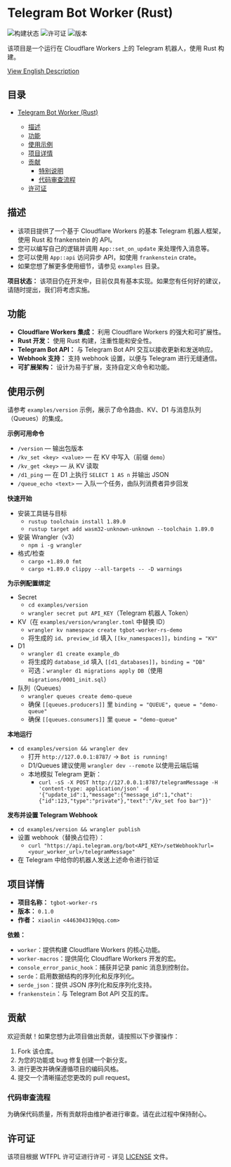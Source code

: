 # Telegram Bot Worker (Rust)

![构建状态](https://img.shields.io/badge/build-passing-brightgreen)
![许可证](https://img.shields.io/badge/license-WTFPL-blue)
![版本](https://img.shields.io/badge/version-0.1.0-orange)

该项目是一个运行在 Cloudflare Workers 上的 Telegram 机器人，使用 Rust 构建。

[View English Description](README.md)

## 目录

- [Telegram Bot Worker (Rust)](#telegram-bot-worker-rust)

    - [描述](#描述)
    - [功能](#功能)
    - [使用示例](#使用示例)
    - [项目详情](#项目详情)
    - [贡献](#贡献)
        - [特别说明](#特别说明)
        - [代码审查流程](#代码审查流程)
    - [许可证](#许可证)

## 描述

- 该项目提供了一个基于 Cloudflare Workers 的基本 Telegram 机器人框架，使用 Rust 和 frankenstein 的 API。
- 您可以编写自己的逻辑并调用 `App::set_on_update` 来处理传入消息等。
- 您可以使用 `App::api` 访问异步 API，如使用 `frankenstein` crate。
- 如果您想了解更多使用细节，请参见 `examples` 目录。

**项目状态：** 该项目仍在开发中，目前仅具有基本实现。如果您有任何好的建议，请随时提出，我们将考虑实施。

## 功能

- **Cloudflare Workers 集成：** 利用 Cloudflare Workers 的强大和可扩展性。
- **Rust 开发：** 使用 Rust 构建，注重性能和安全性。
- **Telegram Bot API：** 与 Telegram Bot API 交互以接收更新和发送响应。
- **Webhook 支持：** 支持 webhook 设置，以便与 Telegram 进行无缝通信。
- **可扩展架构：** 设计为易于扩展，支持自定义命令和功能。

## 使用示例

请参考 `examples/version` 示例，展示了命令路由、KV、D1 与消息队列（Queues）的集成。

**示例可用命令**

- `/version` — 输出包版本
- `/kv_set <key> <value>` — 在 KV 中写入（前缀 `demo`）
- `/kv_get <key>` — 从 KV 读取
- `/d1_ping` — 在 D1 上执行 `SELECT 1 AS n` 并输出 JSON
- `/queue_echo <text>` — 入队一个任务，由队列消费者异步回发

**快速开始**

- 安装工具链与目标
  - `rustup toolchain install 1.89.0`
  - `rustup target add wasm32-unknown-unknown --toolchain 1.89.0`
- 安装 Wrangler（v3）
  - `npm i -g wrangler`
- 格式/检查
  - `cargo +1.89.0 fmt`
  - `cargo +1.89.0 clippy --all-targets -- -D warnings`

**为示例配置绑定**

- Secret
  - `cd examples/version`
  - `wrangler secret put API_KEY`（Telegram 机器人 Token）
- KV（在 `examples/version/wrangler.toml` 中替换 ID）
  - `wrangler kv namespace create tgbot-worker-rs-demo`
  - 将生成的 `id`、`preview_id` 填入 `[[kv_namespaces]]`，`binding = "KV"`
- D1
  - `wrangler d1 create example_db`
  - 将生成的 `database_id` 填入 `[[d1_databases]]`，`binding = "DB"`
  - 可选：`wrangler d1 migrations apply DB`（使用 `migrations/0001_init.sql`）
- 队列（Queues）
  - `wrangler queues create demo-queue`
  - 确保 `[[queues.producers]]` 里 `binding = "QUEUE"`，`queue = "demo-queue"`
  - 确保 `[[queues.consumers]]` 里 `queue = "demo-queue"`

**本地运行**

- `cd examples/version && wrangler dev`
  - 打开 `http://127.0.0.1:8787/` → `Bot is running!`
  - D1/Queues 建议使用 `wrangler dev --remote` 以使用云端后端
  - 本地模拟 Telegram 更新：
    - `curl -sS -X POST http://127.0.0.1:8787/telegramMessage -H 'content-type: application/json' -d '{"update_id":1,"message":{"message_id":1,"chat":{"id":123,"type":"private"},"text":"/kv_set foo bar"}}'`

**发布并设置 Telegram Webhook**

- `cd examples/version && wrangler publish`
- 设置 webhook（替换占位符）：
  - `curl "https://api.telegram.org/bot<API_KEY>/setWebhook?url=<your_worker_url>/telegramMessage"`
- 在 Telegram 中给你的机器人发送上述命令进行验证

## 项目详情

- **项目名称：** `tgbot-worker-rs`
- **版本：** `0.1.0`
- **作者：** `xiaolin <446304319@qq.com>`

**依赖：**

- `worker`：提供构建 Cloudflare Workers 的核心功能。
- `worker-macros`：提供简化 Cloudflare Workers 开发的宏。
- `console_error_panic_hook`：捕获并记录 panic 消息到控制台。
- `serde`：启用数据结构的序列化和反序列化。
- `serde_json`：提供 JSON 序列化和反序列化支持。
- `frankenstein`：与 Telegram Bot API 交互的库。

## 贡献

欢迎贡献！如果您想为此项目做出贡献，请按照以下步骤操作：

1. Fork 该仓库。
2. 为您的功能或 bug 修复创建一个新分支。
3. 进行更改并确保遵循项目的编码风格。
4. 提交一个清晰描述您更改的 pull request。

### 代码审查流程

为确保代码质量，所有贡献将由维护者进行审查。请在此过程中保持耐心。

## 许可证

该项目根据 WTFPL 许可证进行许可 - 详见 [LICENSE](LICENSE) 文件。
